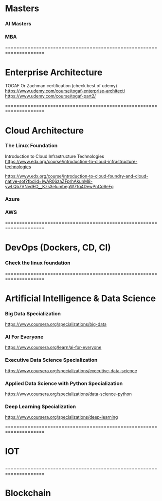# Masters
### AI Masters
### MBA
====================================================================

# Enterprise Architecture
TOGAF Or Zachman certification (check best of udemy) </br>
https://www.udemy.com/course/togaf-enterprise-architect/  </br>
https://www.udemy.com/course/togaf-part2/

====================================================================

# Cloud Architecture

### The Linux Foundation
Introduction to Cloud Infrastructure Technologies <br/>
https://www.edx.org/course/introduction-to-cloud-infrastructure-technologies <br/>

https://www.edx.org/course/introduction-to-cloud-foundry-and-cloud-native-sof?fbclid=IwAR06zaZFprhAkunM8-ywLQb7VNvdEO__Kzs3eIumbegW71q4DewPnCo6eFg

### Azure

### AWS

====================================================================

# DevOps (Dockers, CD, CI)
### Check the linux foundation

====================================================================

# Artificial Intelligence & Data Science

### Big Data Specialization
https://www.coursera.org/specializations/big-data

### AI For Everyone
https://www.coursera.org/learn/ai-for-everyone

### Executive Data Science Specialization
https://www.coursera.org/specializations/executive-data-science

### Applied Data Science with Python Specialization
https://www.coursera.org/specializations/data-science-python

### Deep Learning Specialization
https://www.coursera.org/specializations/deep-learning

====================================================================

# IOT
## 

====================================================================

# Blockchain
